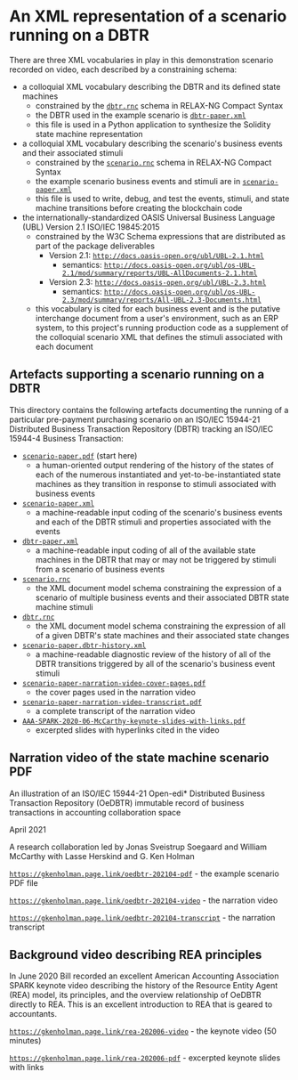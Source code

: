 # An XML representation of a scenario running on a DBTR

There are three XML vocabularies in play in this demonstration scenario recorded on video, each described by a constraining schema:
- a colloquial XML vocabulary describing the DBTR and its defined state machines
  - constrained by the [`dbtr.rnc`](dbtr.rnc) schema in RELAX-NG Compact Syntax
  - the DBTR used in the example scenario is [`dbtr-paper.xml`](dbtr-paper.xml)
  - this file is used in a Python application to synthesize the Solidity state machine representation
- a colloquial XML vocabulary describing the scenario's business events and their associated stimuli
  - constrained by the [`scenario.rnc`](scenario.rnc) schema in RELAX-NG Compact Syntax
  - the example scenario business events and stimuli are in [`scenario-paper.xml`](scenario-paper.xml)
  - this file is used to write, debug, and test the events, stimuli, and state machine transitions before creating the blockchain code
- the internationally-standardized OASIS Universal Business Language (UBL) Version 2.1 ISO/IEC 19845:2015
  - constrained by the W3C Schema expressions that are distributed as part of the package deliverables
    - Version 2.1: [`http://docs.oasis-open.org/ubl/UBL-2.1.html`](http://docs.oasis-open.org/ubl/UBL-2.1.html)
      - semantics: [`http://docs.oasis-open.org/ubl/os-UBL-2.1/mod/summary/reports/UBL-AllDocuments-2.1.html`](http://docs.oasis-open.org/ubl/os-UBL-2.1/mod/summary/reports/UBL-AllDocuments-2.1.html)
    - Version 2.3: [`http://docs.oasis-open.org/ubl/UBL-2.3.html`](http://docs.oasis-open.org/ubl/UBL-2.3.html)
      - semantics: [`http://docs.oasis-open.org/ubl/os-UBL-2.3/mod/summary/reports/All-UBL-2.3-Documents.html`](http://docs.oasis-open.org/ubl/os-UBL-2.3/mod/summary/reports/All-UBL-2.3-Documents.html)
  - this vocabulary is cited for each business event and is the putative interchange document from a user's environment, such as an ERP system, to this project's running production code as a supplement of the colloquial scenario XML that defines the stimuli associated with each document

## Artefacts supporting a scenario running on a DBTR

This directory contains the following artefacts documenting the running of a particular pre-payment purchasing scenario on an ISO/IEC 15944-21 Distributed Business Transaction Repository (DBTR) tracking an ISO/IEC 15944-4 Business Transaction:

- [`scenario-paper.pdf`](scenario-paper.pdf) (start here)
  - a human-oriented output rendering of the history of the states of each of the numerous instantiated and yet-to-be-instantiated state machines as they transition in response to stimuli associated with business events
- [`scenario-paper.xml`](scenario-paper.xml)
  - a machine-readable input coding of the scenario's business events and each of the DBTR stimuli and properties associated with the events
- [`dbtr-paper.xml`](dbtr-paper.xml)
  - a machine-readable input coding of all of the available state machines in the DBTR that may or may not be triggered by stimuli from a scenario of business events
- [`scenario.rnc`](scenario.rnc)
  - the XML document model schema constraining the expression of a scenario of multiple business events and their associated DBTR state machine stimuli
- [`dbtr.rnc`](dbtr.rnc)
  - the XML document model schema constraining the expression of all of a given DBTR's state machines and their associated state changes
- [`scenario-paper.dbtr-history.xml`](scenario-paper.dbtr-history.xml)
  - a machine-readable diagnostic review of the history of all of the DBTR transitions triggered by all of the scenario's business event stimuli
- [`scenario-paper-narration-video-cover-pages.pdf`](scenario-paper-narration-video-cover-pages.pdf)
  - the cover pages used in the narration video
- [`scenario-paper-narration-video-transcript.pdf`](scenario-paper-narration-video-transcript.pdf)
  - a complete transcript of the narration video
- [`AAA-SPARK-2020-06-McCarthy-keynote-slides-with-links.pdf`](AAA-SPARK-2020-06-McCarthy-keynote-slides-with-links.pdf)
  - excerpted slides with hyperlinks cited in the video

## Narration video of the state machine scenario PDF

An illustration of an ISO/IEC 15944-21 Open-edi* Distributed Business Transaction Repository (OeDBTR) immutable record of business transactions in accounting collaboration space

April 2021

A research collaboration led by Jonas Sveistrup Soegaard and William McCarthy with Lasse Herskind and G. Ken Holman

[`https://gkenholman.page.link/oedbtr-202104-pdf`](https://gkenholman.page.link/oedbtr-202104-pdf) - the example scenario PDF file

[`https://gkenholman.page.link/oedbtr-202104-video`](https://gkenholman.page.link/oedbtr-202104-video) - the narration video

[`https://gkenholman.page.link/oedbtr-202104-transcript`](https://gkenholman.page.link/oedbtr-202104-transcript) - the narration transcript

## Background video describing REA principles

In June 2020 Bill recorded an excellent American Accounting Association SPARK keynote video describing the history of the Resource Entity Agent (REA) model, its principles, and the overview relationship of OeDBTR directly to REA. This is an excellent introduction to REA that is geared to accountants.

[`https://gkenholman.page.link/rea-202006-video`](https://gkenholman.page.link/rea-202006-video) - the keynote video (50 minutes)

[`https://gkenholman.page.link/rea-202006-pdf`](https://gkenholman.page.link/rea-202006-pdf) - excerpted keynote slides with links
